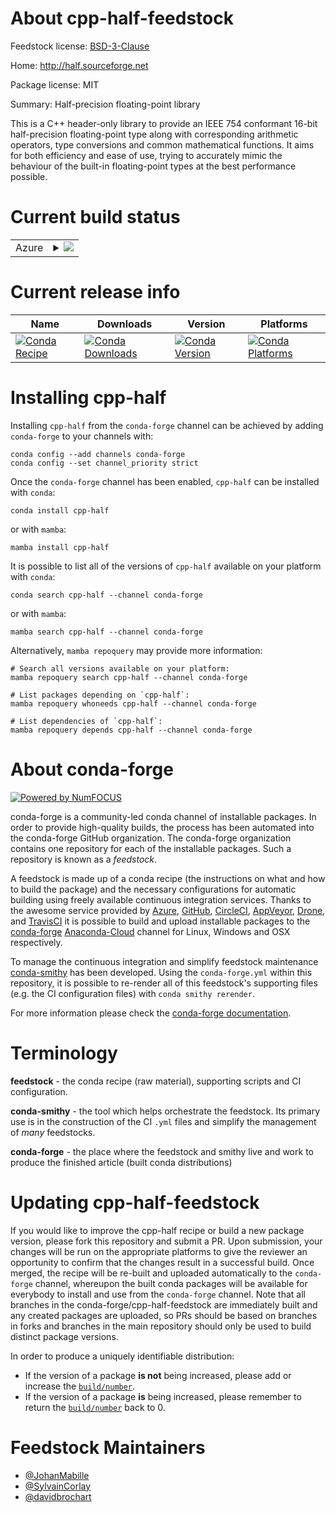 About cpp-half-feedstock
========================

Feedstock license: [BSD-3-Clause](https://github.com/conda-forge/cpp-half-feedstock/blob/main/LICENSE.txt)

Home: http://half.sourceforge.net

Package license: MIT

Summary: Half-precision floating-point library

This is a C++ header-only library to provide an IEEE 754 conformant 16-bit
half-precision floating-point type along with corresponding arithmetic
operators, type conversions and common mathematical functions. It aims for
both efficiency and ease of use, trying to accurately mimic the behaviour
of the built-in floating-point types at the best performance possible.


Current build status
====================


<table>
    
  <tr>
    <td>Azure</td>
    <td>
      <details>
        <summary>
          <a href="https://dev.azure.com/conda-forge/feedstock-builds/_build/latest?definitionId=10747&branchName=main">
            <img src="https://dev.azure.com/conda-forge/feedstock-builds/_apis/build/status/cpp-half-feedstock?branchName=main">
          </a>
        </summary>
        <table>
          <thead><tr><th>Variant</th><th>Status</th></tr></thead>
          <tbody><tr>
              <td>linux_64</td>
              <td>
                <a href="https://dev.azure.com/conda-forge/feedstock-builds/_build/latest?definitionId=10747&branchName=main">
                  <img src="https://dev.azure.com/conda-forge/feedstock-builds/_apis/build/status/cpp-half-feedstock?branchName=main&jobName=linux&configuration=linux%20linux_64_" alt="variant">
                </a>
              </td>
            </tr><tr>
              <td>linux_aarch64</td>
              <td>
                <a href="https://dev.azure.com/conda-forge/feedstock-builds/_build/latest?definitionId=10747&branchName=main">
                  <img src="https://dev.azure.com/conda-forge/feedstock-builds/_apis/build/status/cpp-half-feedstock?branchName=main&jobName=linux&configuration=linux%20linux_aarch64_" alt="variant">
                </a>
              </td>
            </tr><tr>
              <td>linux_ppc64le</td>
              <td>
                <a href="https://dev.azure.com/conda-forge/feedstock-builds/_build/latest?definitionId=10747&branchName=main">
                  <img src="https://dev.azure.com/conda-forge/feedstock-builds/_apis/build/status/cpp-half-feedstock?branchName=main&jobName=linux&configuration=linux%20linux_ppc64le_" alt="variant">
                </a>
              </td>
            </tr><tr>
              <td>osx_64</td>
              <td>
                <a href="https://dev.azure.com/conda-forge/feedstock-builds/_build/latest?definitionId=10747&branchName=main">
                  <img src="https://dev.azure.com/conda-forge/feedstock-builds/_apis/build/status/cpp-half-feedstock?branchName=main&jobName=osx&configuration=osx%20osx_64_" alt="variant">
                </a>
              </td>
            </tr><tr>
              <td>osx_arm64</td>
              <td>
                <a href="https://dev.azure.com/conda-forge/feedstock-builds/_build/latest?definitionId=10747&branchName=main">
                  <img src="https://dev.azure.com/conda-forge/feedstock-builds/_apis/build/status/cpp-half-feedstock?branchName=main&jobName=osx&configuration=osx%20osx_arm64_" alt="variant">
                </a>
              </td>
            </tr><tr>
              <td>win_64</td>
              <td>
                <a href="https://dev.azure.com/conda-forge/feedstock-builds/_build/latest?definitionId=10747&branchName=main">
                  <img src="https://dev.azure.com/conda-forge/feedstock-builds/_apis/build/status/cpp-half-feedstock?branchName=main&jobName=win&configuration=win%20win_64_" alt="variant">
                </a>
              </td>
            </tr>
          </tbody>
        </table>
      </details>
    </td>
  </tr>
</table>

Current release info
====================

| Name | Downloads | Version | Platforms |
| --- | --- | --- | --- |
| [![Conda Recipe](https://img.shields.io/badge/recipe-cpp--half-green.svg)](https://anaconda.org/conda-forge/cpp-half) | [![Conda Downloads](https://img.shields.io/conda/dn/conda-forge/cpp-half.svg)](https://anaconda.org/conda-forge/cpp-half) | [![Conda Version](https://img.shields.io/conda/vn/conda-forge/cpp-half.svg)](https://anaconda.org/conda-forge/cpp-half) | [![Conda Platforms](https://img.shields.io/conda/pn/conda-forge/cpp-half.svg)](https://anaconda.org/conda-forge/cpp-half) |

Installing cpp-half
===================

Installing `cpp-half` from the `conda-forge` channel can be achieved by adding `conda-forge` to your channels with:

```
conda config --add channels conda-forge
conda config --set channel_priority strict
```

Once the `conda-forge` channel has been enabled, `cpp-half` can be installed with `conda`:

```
conda install cpp-half
```

or with `mamba`:

```
mamba install cpp-half
```

It is possible to list all of the versions of `cpp-half` available on your platform with `conda`:

```
conda search cpp-half --channel conda-forge
```

or with `mamba`:

```
mamba search cpp-half --channel conda-forge
```

Alternatively, `mamba repoquery` may provide more information:

```
# Search all versions available on your platform:
mamba repoquery search cpp-half --channel conda-forge

# List packages depending on `cpp-half`:
mamba repoquery whoneeds cpp-half --channel conda-forge

# List dependencies of `cpp-half`:
mamba repoquery depends cpp-half --channel conda-forge
```


About conda-forge
=================

[![Powered by
NumFOCUS](https://img.shields.io/badge/powered%20by-NumFOCUS-orange.svg?style=flat&colorA=E1523D&colorB=007D8A)](https://numfocus.org)

conda-forge is a community-led conda channel of installable packages.
In order to provide high-quality builds, the process has been automated into the
conda-forge GitHub organization. The conda-forge organization contains one repository
for each of the installable packages. Such a repository is known as a *feedstock*.

A feedstock is made up of a conda recipe (the instructions on what and how to build
the package) and the necessary configurations for automatic building using freely
available continuous integration services. Thanks to the awesome service provided by
[Azure](https://azure.microsoft.com/en-us/services/devops/), [GitHub](https://github.com/),
[CircleCI](https://circleci.com/), [AppVeyor](https://www.appveyor.com/),
[Drone](https://cloud.drone.io/welcome), and [TravisCI](https://travis-ci.com/)
it is possible to build and upload installable packages to the
[conda-forge](https://anaconda.org/conda-forge) [Anaconda-Cloud](https://anaconda.org/)
channel for Linux, Windows and OSX respectively.

To manage the continuous integration and simplify feedstock maintenance
[conda-smithy](https://github.com/conda-forge/conda-smithy) has been developed.
Using the ``conda-forge.yml`` within this repository, it is possible to re-render all of
this feedstock's supporting files (e.g. the CI configuration files) with ``conda smithy rerender``.

For more information please check the [conda-forge documentation](https://conda-forge.org/docs/).

Terminology
===========

**feedstock** - the conda recipe (raw material), supporting scripts and CI configuration.

**conda-smithy** - the tool which helps orchestrate the feedstock.
                   Its primary use is in the construction of the CI ``.yml`` files
                   and simplify the management of *many* feedstocks.

**conda-forge** - the place where the feedstock and smithy live and work to
                  produce the finished article (built conda distributions)


Updating cpp-half-feedstock
===========================

If you would like to improve the cpp-half recipe or build a new
package version, please fork this repository and submit a PR. Upon submission,
your changes will be run on the appropriate platforms to give the reviewer an
opportunity to confirm that the changes result in a successful build. Once
merged, the recipe will be re-built and uploaded automatically to the
`conda-forge` channel, whereupon the built conda packages will be available for
everybody to install and use from the `conda-forge` channel.
Note that all branches in the conda-forge/cpp-half-feedstock are
immediately built and any created packages are uploaded, so PRs should be based
on branches in forks and branches in the main repository should only be used to
build distinct package versions.

In order to produce a uniquely identifiable distribution:
 * If the version of a package **is not** being increased, please add or increase
   the [``build/number``](https://docs.conda.io/projects/conda-build/en/latest/resources/define-metadata.html#build-number-and-string).
 * If the version of a package **is** being increased, please remember to return
   the [``build/number``](https://docs.conda.io/projects/conda-build/en/latest/resources/define-metadata.html#build-number-and-string)
   back to 0.

Feedstock Maintainers
=====================

* [@JohanMabille](https://github.com/JohanMabille/)
* [@SylvainCorlay](https://github.com/SylvainCorlay/)
* [@davidbrochart](https://github.com/davidbrochart/)

